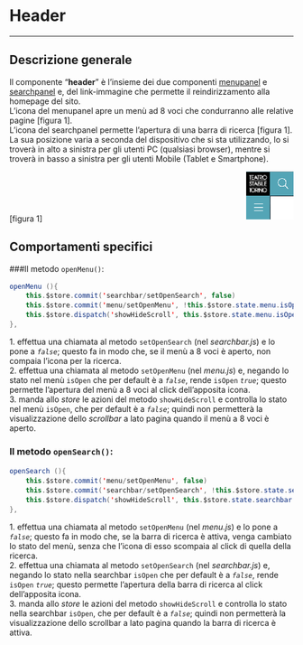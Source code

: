 # Header  

<hr>  

## Descrizione generale  
Il componente “**header**” è l’insieme dei due componenti [menupanel](menupanel.md) e [searchpanel](searchpanel.md) e, del link-immagine che permette il reindirizzamento alla homepage del sito.  
L’icona del menupanel apre un menù ad 8 voci che condurranno alle relative pagine [figura 1].  
L’icona del searchpanel permette l’apertura di una barra di ricerca [figura 1].    
La sua posizione varia a seconda del dispositivo che si sta utilizzando, lo si troverà in alto a sinistra per gli utenti PC (qualsiasi browser), mentre si troverà in basso a sinistra per gli utenti Mobile (Tablet e Smartphone).  

<div id="didascalia">
<img src="../imgcomp/header/header_img.png" align="right" alt="header logo"/>
<br>
<br>
<br>
<br>
<br>
<div style="margin-right:10px; margin-top:-10px">
[figura 1]	
</div>
</div>

## Comportamenti specifici  

###Il metodo ```openMenu()```:  

```java
openMenu (){
	this.$store.commit('searchbar/setOpenSearch', false)
	this.$store.commit('menu/setOpenMenu', !this.$store.state.menu.isOpen)
	this.$store.dispatch('showHideScroll', this.$store.state.menu.isOpen)
},
```
<div id="elenco">
1. effettua una chiamata al metodo <code>setOpenSearch</code> (nel <i>searchbar.js</i>) e lo pone a <code><i>false</i></code>; questo fa in modo che, se il menù a 8 voci è aperto, non compaia l’icona per la ricerca.
</div>
<div id="elenco">
2. effettua una chiamata al metodo <code>setOpenMenu</code> (nel <i>menu.js</i>) e, negando lo stato nel menù <code>isOpen</code> che per default è a <code><i>false</i></code>, rende <code>isOpen</code> <code><i>true</i></code>; questo permette l’apertura del menù a 8 voci al click dell’apposita icona.
</div>
<div id="elenco">
3. manda allo <i>store</i> le azioni del metodo <code>showHideScroll</code> e controlla lo stato nel menù <code>isOpen</code>, che per default è a <code><i>false</i></code>; quindi non permetterà la visualizzazione dello <i>scrollbar</i> a lato pagina quando il menù a 8 voci è aperto.
</div>

### Il metodo ```openSearch()```:  

```java
openSearch (){
	this.$store.commit('menu/setOpenMenu', false)
	this.$store.commit('searchbar/setOpenSearch', !this.$store.state.searchbar.isOpen)
	this.$store.dispatch('showHideScroll', this.$store.state.searchbar.isOpen)
},
```
<div id="elenco">
1. effettua una chiamata al metodo <code>setOpenMenu</code> (nel <i>menu.js</i>) e lo pone a <code><i>false</i></code>; questo fa in modo che, se la barra di ricerca è attiva, venga cambiato lo stato del menù, senza che l’icona di esso scompaia al click di quella della ricerca.
</div>
<div id="elenco">
2. effettua una chiamata al metodo <code>setOpenSearch</code> (nel <i>searchbar.js</i>) e, negando lo stato nella searchbar <code>isOpen</code> che per default è a <code><i>false</i></code>, rende <code>isOpen</code> <code><i>true</i></code>; questo permette l’apertura della barra di ricerca al click dell’apposita icona.
</div>
<div id="elenco">
3. manda allo <i>store</i> le azioni del metodo <code>showHideScroll</code> e controlla lo stato nella searchbar <code>isOpen</code>, che per default è a <code><i>false</i></code>; quindi non permetterà la visualizzazione dello scrollbar a lato pagina quando la barra di ricerca è attiva.
</div>
